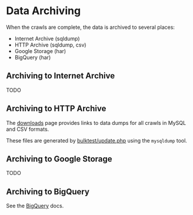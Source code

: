# Data Archiving

When the crawls are complete, the data is archived to several places:

- Internet Archive (sqldump)
- HTTP Archive (sqldump, csv)
- Google Storage (har)
- BigQuery (har)

## Archiving to Internet Archive

TODO

## Archiving to HTTP Archive

The [downloads](http://httparchive.org/downloads.php) page provides links to data dumps for all crawls in MySQL and CSV formats.

These files are generated by [bulktest/update.php](https://github.com/HTTPArchive/httparchive/blob/814502e7ac84f61c46b96275bce1b4cf092150af/bulktest/update.php#L215-L257) using the `mysqldump` tool.

## Archiving to Google Storage

TODO

## Archiving to BigQuery

See the [BigQuery](bigquery.md) docs.
